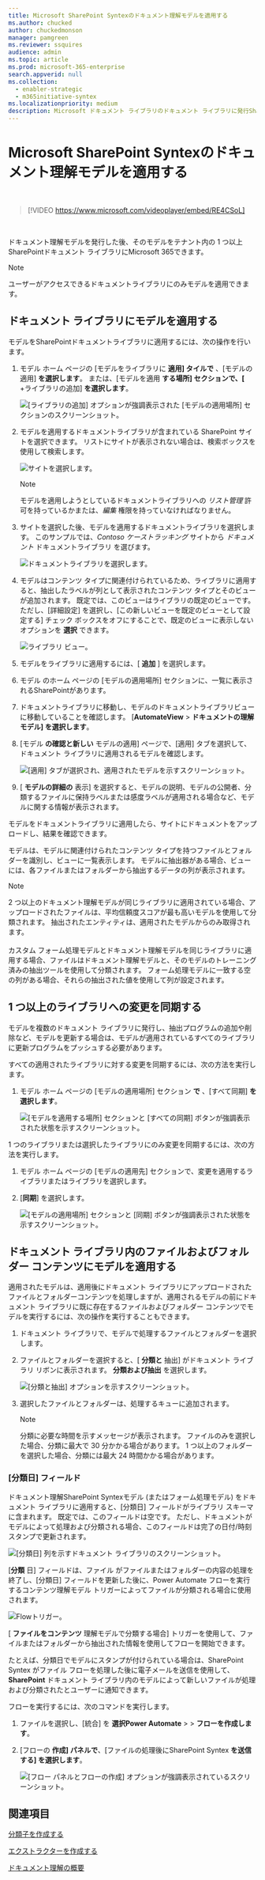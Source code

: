 ```yaml
---
title: Microsoft SharePoint Syntexのドキュメント理解モデルを適用する
ms.author: chucked
author: chuckedmonson
manager: pamgreen
ms.reviewer: ssquires
audience: admin
ms.topic: article
ms.prod: microsoft-365-enterprise
search.appverid: null
ms.collection:
  - enabler-strategic
  - m365initiative-syntex
ms.localizationpriority: medium
description: Microsoft ドキュメント ライブラリのドキュメント ライブラリに発行SharePointを適用する方法について説明SharePoint Syntex。
---
```


# <a name="apply-a-document-understanding-model-in-microsoft-sharepoint-syntex"></a>Microsoft SharePoint Syntexのドキュメント理解モデルを適用する

</br>

> [!VIDEO https://www.microsoft.com/videoplayer/embed/RE4CSoL]

</br>

ドキュメント理解モデルを発行した後、そのモデルをテナント内の 1 つ以上SharePointドキュメント ライブラリにMicrosoft 365できます。

> [!NOTE]
> ユーザーがアクセスできるドキュメントライブラリにのみモデルを適用できます。


## <a name="apply-your-model-to-a-document-library"></a>ドキュメント ライブラリにモデルを適用する

モデルをSharePointドキュメントライブラリに適用するには、次の操作を行います。

1. モデル ホーム ページの [モデルをライブラリに **適用] タイルで** 、[モデルの適用] **を選択します**。 または、[モデルを適用 **する場所] セクションで、[** +ライブラリの追加] **を選択します**。

    ![[ライブラリの追加] オプションが強調表示された [モデルの適用場所] セクションのスクリーンショット。](../media/content-understanding/apply-to-library.png)

2. モデルを適用するドキュメントライブラリが含まれている SharePoint サイトを選択できます。 リストにサイトが表示されない場合は、検索ボックスを使用して検索します。

    ![サイトを選択します。](../media/content-understanding/site-search.png)

    > [!NOTE]
    > モデルを適用しようとしているドキュメントライブラリへの *リスト管理* 許可を持っているかまたは、*編集* 権限を持っていなければなりません。

3. サイトを選択した後、モデルを適用するドキュメントライブラリを選択します。 このサンプルでは、*Contoso ケーストラッキング* サイトから *ドキュメント* ドキュメントライブラリ を選びます。

    ![ドキュメントライブラリを選択します。](../media/content-understanding/select-doc-library.png)

4. モデルはコンテンツ タイプに関連付けられているため、ライブラリに適用すると、抽出したラベルが列として表示されたコンテンツ タイプとそのビューが追加されます。 既定では、このビューはライブラリの既定のビューです。 ただし、[詳細設定] を選択し、[この新しいビューを既定のビューとして設定する] チェック ボックスをオフにすることで、既定のビューに表示しないオプションを **選択** できます。

    ![ライブラリ ビュー。](../media/content-understanding/library-view.png)

5. モデルをライブラリに適用するには、[ **追加** ] を選択します。

6. モデル のホーム ページの [モデルの適用場所] セクションに、一覧に表示されるSharePointがあります。

7. ドキュメントライブラリに移動し、モデルのドキュメントライブラリビューに移動していることを確認します。 [**AutomateView** >  **ドキュメントの理解モデル] を選択します**。

8. [モデル **の確認と新しい** モデルの適用] ページで、[適用] タブを選択して、ドキュメント ライブラリに適用されるモデルを確認します。

    ![[適用] タブが選択され、適用されたモデルを示すスクリーンショット。](../media/content-understanding/applied-models.png) 

9. [ **モデルの詳細の** 表示] を選択すると、モデルの説明、モデルの公開者、分類するファイルに保持ラベルまたは感度ラベルが適用される場合など、モデルに関する情報が表示されます。

モデルをドキュメントライブラリに適用したら、サイトにドキュメントをアップロードし、結果を確認できます。

モデルは、モデルに関連付けられたコンテンツ タイプを持つファイルとフォルダーを識別し、ビューに一覧表示します。 モデルに抽出器がある場合、ビューには、各ファイルまたはフォルダーから抽出するデータの列が表示されます。

> [!NOTE]
> 2 つ以上のドキュメント理解モデルが同じライブラリに適用されている場合、アップロードされたファイルは、平均信頼度スコアが最も高いモデルを使用して分類されます。 抽出されたエンティティは、適用されたモデルからのみ取得されます。 <br><br>カスタム フォーム処理モデルとドキュメント理解モデルを同じライブラリに適用する場合、ファイルはドキュメント理解モデルと、そのモデルのトレーニング済みの抽出ツールを使用して分類されます。 フォーム処理モデルに一致する空の列がある場合、それらの抽出された値を使用して列が設定されます。

## <a name="sync-changes-to-one-or-more-libraries"></a>1 つ以上のライブラリへの変更を同期する

モデルを複数のドキュメント ライブラリに発行し、抽出プログラムの追加や削除など、モデルを更新する場合は、モデルが適用されているすべてのライブラリに更新プログラムをプッシュする必要があります。

すべての適用されたライブラリに対する変更を同期するには、次の方法を実行します。

1. モデル ホーム ページの [モデルの適用場所] セクション **で** 、[すべて同期] **を選択します**。

    ![[モデルを適用する場所] セクションと [すべての同期] ボタンが強調表示された状態を示すスクリーンショット。](../media/content-understanding/sync-all-button.png) 

1 つのライブラリまたは選択したライブラリにのみ変更を同期するには、次の方法を実行します。

1. モデル ホーム ページの [モデルの適用先] セクションで、変更を適用するライブラリまたはライブラリを選択します。

2. [**同期**] を選択します。

    ![[モデルの適用場所] セクションと [同期] ボタンが強調表示された状態を示すスクリーンショット。](../media/content-understanding/sync-button.png) 

## <a name="apply-the-model-to-files-and-folder-content-already-in-the-document-library"></a>ドキュメント ライブラリ内のファイルおよびフォルダー コンテンツにモデルを適用する

適用されたモデルは、適用後にドキュメント ライブラリにアップロードされたファイルとフォルダーコンテンツを処理しますが、適用されるモデルの前にドキュメント ライブラリに既に存在するファイルおよびフォルダー コンテンツでモデルを実行するには、次の操作を実行することもできます。

1. ドキュメント ライブラリで、モデルで処理するファイルとフォルダーを選択します。

2. ファイルとフォルダーを選択すると、[ **分類と** 抽出] がドキュメント ライブラリ リボンに表示されます。 **分類および抽出** を選択します。

      ![[分類と抽出] オプションを示すスクリーンショット。](../media/content-understanding/extract-classify.png) 

3. 選択したファイルとフォルダーは、処理するキューに追加されます。

    > [!NOTE]
    > 分類に必要な時間を示すメッセージが表示されます。 ファイルのみを選択した場合、分類に最大で 30 分かかる場合があります。 1 つ以上のフォルダーを選択した場合、分類には最大 24 時間かかる場合があります。

### <a name="classification-date-field"></a>[分類日] フィールド

ドキュメント理解SharePoint Syntexモデル (またはフォーム処理モデル) をドキュメント ライブラリに適用すると、[分類日] フィールドがライブラリ スキーマに含まれます。 既定では、このフィールドは空です。 ただし、ドキュメントがモデルによって処理および分類される場合、このフィールドは完了の日付/時刻スタンプで更新されます。 

   ![[分類日] 列を示すドキュメント ライブラリのスクリーンショット。](../media/content-understanding/class-date-column.png) 

[**分類** 日] フィールドは、ファイル [](/connectors/sharepointonline/#when-a-file-is-classified-by-a-content-understanding-model)がファイルまたはフォルダーの内容の処理を終了し、[分類日] フィールドを更新した後に、Power Automate フローを実行するコンテンツ理解モデル トリガーによってファイルが分類される場合に使用されます。

   ![Flowトリガー。](../media/content-understanding/trigger.png)

[ **ファイルをコンテンツ** 理解モデルで分類する場合] トリガーを使用して、ファイルまたはフォルダーから抽出された情報を使用してフローを開始できます。

たとえば、分類日でモデルにスタンプが付けられている場合は、SharePoint Syntex がファイル フローを処理した後に電子メールを送信を使用して、**SharePoint** ドキュメント ライブラリ内のモデルによって新しいファイルが処理および分類されたとユーザーに通知できます。

フローを実行するには、次のコマンドを実行します。

1. ファイルを選択し、[統合] を **選択Power Automate** >  > **フローを作成します**。

2. [フローの **作成] パネルで**、[ファイルの処理後にSharePoint Syntex **を送信する] を選択します**。

    ![[フロー パネルとフローの作成] オプションが強調表示されているスクリーンショット。](../media/content-understanding/integrate-create-flow.png) 

## <a name="see-also"></a>関連項目

[分類子を作成する](create-a-classifier.md)

[エクストラクターを作成する](create-an-extractor.md)

[ドキュメント理解の概要](document-understanding-overview.md)
